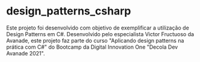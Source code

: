 # design_patterns_csharp
Este projeto foi desenvolvido com objetivo de exemplificar a utilização de Design Patterns em C#. Desenvolvido pelo especialista Victor Fructuoso da Avanade, este projeto faz parte do curso "Aplicando design patterns na prática com C#" do Bootcamp da Digital Innovation One "Decola Dev Avanade 2021".
